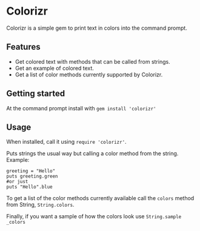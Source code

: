 # Colorizr
Colorizr is a simple gem to print text in colors into the command prompt.

## Features
* Get colored text with methods that can be called from strings.
* Get an example of colored text.
* Get a list of color methods currently supported by Colorizr.

## Getting started
At the command prompt install with `gem install 'colorizr'`

## Usage
When installed, call it using `require 'colorizr'`.

Puts strings the usual way but calling a color method from the string.
Example:

    greeting = "Hello"
    puts greeting.green
    #or just
    puts "Hello".blue

To get a list of the color methods currently available call the `colors` method from String, `String.colors`.

Finally, if you want a sample of how the colors look use `String.sample _colors`
